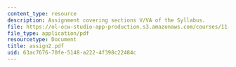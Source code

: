 ```yaml
---
content_type: resource
description: Assignment covering sections V/VA of the Syllabus.
file: https://ol-ocw-studio-app-production.s3.amazonaws.com/courses/11-701-introduction-to-planning-institutional-processes-in-developing-countries-fall-2003/63ac767670fe5148a2224f398c22484c_assign2.pdf
file_type: application/pdf
resourcetype: Document
title: assign2.pdf
uid: 63ac7676-70fe-5148-a222-4f398c22484c
---
```


